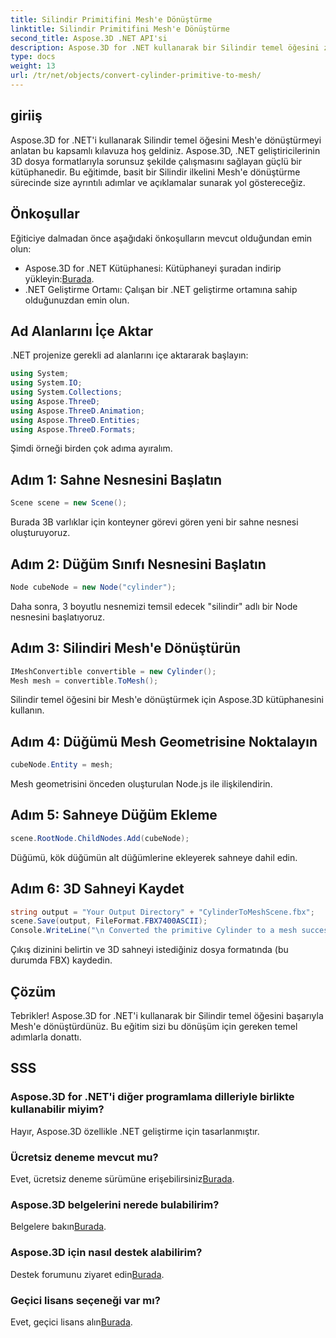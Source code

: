 ```yaml
---
title: Silindir Primitifini Mesh'e Dönüştürme
linktitle: Silindir Primitifini Mesh'e Dönüştürme
second_title: Aspose.3D .NET API'si
description: Aspose.3D for .NET kullanarak bir Silindir temel öğesini zahmetsizce Mesh'e nasıl dönüştürebileceğinizi öğrenin. Kusursuz 3D dönüşümler için adım adım kılavuzumuzu izleyin.
type: docs
weight: 13
url: /tr/net/objects/convert-cylinder-primitive-to-mesh/
---
```

## giriiş
Aspose.3D for .NET'i kullanarak Silindir temel öğesini Mesh'e dönüştürmeyi anlatan bu kapsamlı kılavuza hoş geldiniz. Aspose.3D, .NET geliştiricilerinin 3D dosya formatlarıyla sorunsuz şekilde çalışmasını sağlayan güçlü bir kütüphanedir. Bu eğitimde, basit bir Silindir ilkelini Mesh'e dönüştürme sürecinde size ayrıntılı adımlar ve açıklamalar sunarak yol göstereceğiz.
## Önkoşullar
Eğiticiye dalmadan önce aşağıdaki önkoşulların mevcut olduğundan emin olun:
-  Aspose.3D for .NET Kütüphanesi: Kütüphaneyi şuradan indirip yükleyin:[Burada](https://releases.aspose.com/3d/net/).
- .NET Geliştirme Ortamı: Çalışan bir .NET geliştirme ortamına sahip olduğunuzdan emin olun.
## Ad Alanlarını İçe Aktar
.NET projenize gerekli ad alanlarını içe aktararak başlayın:
```csharp
using System;
using System.IO;
using System.Collections;
using Aspose.ThreeD;
using Aspose.ThreeD.Animation;
using Aspose.ThreeD.Entities;
using Aspose.ThreeD.Formats;
```
Şimdi örneği birden çok adıma ayıralım.
## Adım 1: Sahne Nesnesini Başlatın
```csharp
Scene scene = new Scene();
```
Burada 3B varlıklar için konteyner görevi gören yeni bir sahne nesnesi oluşturuyoruz.
## Adım 2: Düğüm Sınıfı Nesnesini Başlatın
```csharp
Node cubeNode = new Node("cylinder");
```
Daha sonra, 3 boyutlu nesnemizi temsil edecek "silindir" adlı bir Node nesnesini başlatıyoruz.
## Adım 3: Silindiri Mesh'e Dönüştürün
```csharp
IMeshConvertible convertible = new Cylinder();
Mesh mesh = convertible.ToMesh();
```
Silindir temel öğesini bir Mesh'e dönüştürmek için Aspose.3D kütüphanesini kullanın.
## Adım 4: Düğümü Mesh Geometrisine Noktalayın
```csharp
cubeNode.Entity = mesh;
```
Mesh geometrisini önceden oluşturulan Node.js ile ilişkilendirin.
## Adım 5: Sahneye Düğüm Ekleme
```csharp
scene.RootNode.ChildNodes.Add(cubeNode);
```
Düğümü, kök düğümün alt düğümlerine ekleyerek sahneye dahil edin.
## Adım 6: 3D Sahneyi Kaydet
```csharp
string output = "Your Output Directory" + "CylinderToMeshScene.fbx";
scene.Save(output, FileFormat.FBX7400ASCII);
Console.WriteLine("\n Converted the primitive Cylinder to a mesh successfully.\nFile saved at " + output);
```
Çıkış dizinini belirtin ve 3D sahneyi istediğiniz dosya formatında (bu durumda FBX) kaydedin.
## Çözüm
Tebrikler! Aspose.3D for .NET'i kullanarak bir Silindir temel öğesini başarıyla Mesh'e dönüştürdünüz. Bu eğitim sizi bu dönüşüm için gereken temel adımlarla donattı.
## SSS
### Aspose.3D for .NET'i diğer programlama dilleriyle birlikte kullanabilir miyim?
Hayır, Aspose.3D özellikle .NET geliştirme için tasarlanmıştır.
### Ücretsiz deneme mevcut mu?
 Evet, ücretsiz deneme sürümüne erişebilirsiniz[Burada](https://releases.aspose.com/).
### Aspose.3D belgelerini nerede bulabilirim?
 Belgelere bakın[Burada](https://reference.aspose.com/3d/net/).
### Aspose.3D için nasıl destek alabilirim?
 Destek forumunu ziyaret edin[Burada](https://forum.aspose.com/c/3d/18).
### Geçici lisans seçeneği var mı?
 Evet, geçici lisans alın[Burada](https://purchase.aspose.com/temporary-license/).